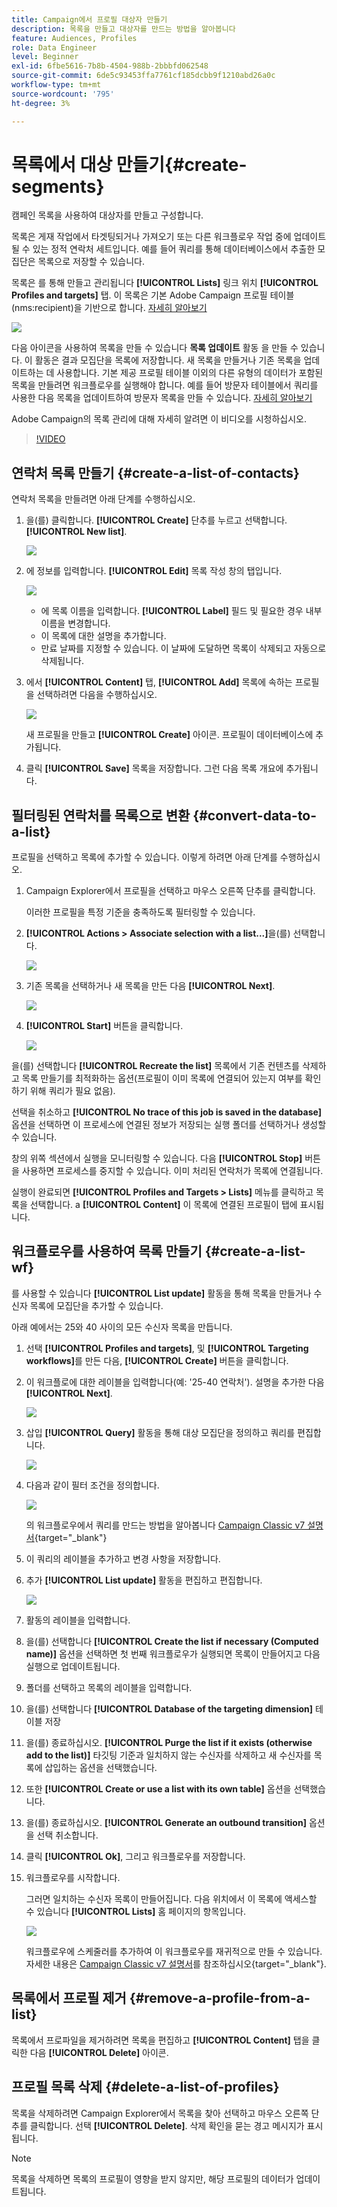 ```yaml
---
title: Campaign에서 프로필 대상자 만들기
description: 목록을 만들고 대상자를 만드는 방법을 알아봅니다
feature: Audiences, Profiles
role: Data Engineer
level: Beginner
exl-id: 6fbe5616-7b8b-4504-988b-2bbbfd062548
source-git-commit: 6de5c93453ffa7761cf185dcbb9f1210abd26a0c
workflow-type: tm+mt
source-wordcount: '795'
ht-degree: 3%

---
```


# 목록에서 대상 만들기{#create-segments}

캠페인 목록을 사용하여 대상자를 만들고 구성합니다.

목록은 게재 작업에서 타겟팅되거나 가져오기 또는 다른 워크플로우 작업 중에 업데이트될 수 있는 정적 연락처 세트입니다. 예를 들어 쿼리를 통해 데이터베이스에서 추출한 모집단은 목록으로 저장할 수 있습니다.

목록은 를 통해 만들고 관리됩니다 **[!UICONTROL Lists]** 링크 위치 **[!UICONTROL Profiles and targets]** 탭. 이 목록은 기본 Adobe Campaign 프로필 테이블(nms:recipient)을 기반으로 합니다. [자세히 알아보기](../dev/datamodel.md#ootb-profiles.md)

![](assets/list-dashboard.png)

다음 아이콘을 사용하여 목록을 만들 수 있습니다 **목록 업데이트** 활동 을 만들 수 있습니다. 이 활동은 결과 모집단을 목록에 저장합니다. 새 목록을 만들거나 기존 목록을 업데이트하는 데 사용합니다. 기본 제공 프로필 테이블 이외의 다른 유형의 데이터가 포함된 목록을 만들려면 워크플로우를 실행해야 합니다. 예를 들어 방문자 테이블에서 쿼리를 사용한 다음 목록을 업데이트하여 방문자 목록을 만들 수 있습니다. [자세히 알아보기](#create-a-list-wf)

Adobe Campaign의 목록 관리에 대해 자세히 알려면 이 비디오를 시청하십시오.

>[!VIDEO](https://video.tv.adobe.com/v/334909?quality=12)


## 연락처 목록 만들기 {#create-a-list-of-contacts}

연락처 목록을 만들려면 아래 단계를 수행하십시오.

1. 을(를) 클릭합니다. **[!UICONTROL Create]** 단추를 누르고 선택합니다. **[!UICONTROL New list]**.

   ![](assets/new-list.png)

1. 에 정보를 입력합니다. **[!UICONTROL Edit]** 목록 작성 창의 탭입니다.

   ![](assets/list-details.png)

   * 에 목록 이름을 입력합니다. **[!UICONTROL Label]** 필드 및 필요한 경우 내부 이름을 변경합니다.
   * 이 목록에 대한 설명을 추가합니다.
   * 만료 날짜를 지정할 수 있습니다. 이 날짜에 도달하면 목록이 삭제되고 자동으로 삭제됩니다.


1. 에서 **[!UICONTROL Content]** 탭, **[!UICONTROL Add]** 목록에 속하는 프로필을 선택하려면 다음을 수행하십시오.

   ![](assets/add-profiles-to-a-list.png)

   새 프로필을 만들고 **[!UICONTROL Create]** 아이콘. 프로필이 데이터베이스에 추가됩니다.

1. 클릭 **[!UICONTROL Save]** 목록을 저장합니다. 그런 다음 목록 개요에 추가됩니다.


## 필터링된 연락처를 목록으로 변환 {#convert-data-to-a-list}

프로필을 선택하고 목록에 추가할 수 있습니다. 이렇게 하려면 아래 단계를 수행하십시오.

1. Campaign Explorer에서 프로필을 선택하고 마우스 오른쪽 단추를 클릭합니다.

   이러한 프로필을 특정 기준을 충족하도록 필터링할 수 있습니다.

1. **[!UICONTROL Actions > Associate selection with a list...]**&#x200B;을(를) 선택합니다.

   ![](assets/add-selection-to-a-list.png)

1. 기존 목록을 선택하거나 새 목록을 만든 다음 **[!UICONTROL Next]**.

   ![](assets/select-the-list.png)

1. **[!UICONTROL Start]** 버튼을 클릭합니다.

   ![](assets/record-a-list.png)

을(를) 선택합니다 **[!UICONTROL Recreate the list]** 목록에서 기존 컨텐츠를 삭제하고 목록 만들기를 최적화하는 옵션(프로필이 이미 목록에 연결되어 있는지 여부를 확인하기 위해 쿼리가 필요 없음).

선택을 취소하고 **[!UICONTROL No trace of this job is saved in the database]** 옵션을 선택하면 이 프로세스에 연결된 정보가 저장되는 실행 폴더를 선택하거나 생성할 수 있습니다.

창의 위쪽 섹션에서 실행을 모니터링할 수 있습니다. 다음 **[!UICONTROL Stop]** 버튼을 사용하면 프로세스를 중지할 수 있습니다. 이미 처리된 연락처가 목록에 연결됩니다.

실행이 완료되면 **[!UICONTROL Profiles and Targets > Lists]** 메뉴를 클릭하고 목록을 선택합니다. a **[!UICONTROL Content]** 이 목록에 연결된 프로필이 탭에 표시됩니다.


## 워크플로우를 사용하여 목록 만들기  {#create-a-list-wf}

를 사용할 수 있습니다 **[!UICONTROL List update]** 활동을 통해 목록을 만들거나 수신자 목록에 모집단을 추가할 수 있습니다.

아래 예에서는 25와 40 사이의 모든 수신자 목록을 만듭니다.

1. 선택 **[!UICONTROL Profiles and targets]**, 및 **[!UICONTROL Targeting workflows]**&#x200B;를 만든 다음, **[!UICONTROL Create]** 버튼을 클릭합니다.
1. 이 워크플로에 대한 레이블을 입력합니다(예: &#39;25-40 연락처&#39;). 설명을 추가한 다음 **[!UICONTROL Next]**.

   ![](assets/targeting-wf-sample.png)

1. 삽입 **[!UICONTROL Query]** 활동을 통해 대상 모집단을 정의하고 쿼리를 편집합니다.

   ![](assets/targeting-wf-edit-query.png)

1. 다음과 같이 필터 조건을 정의합니다.

   ![](assets/targeting-wf-age-filter.png)

   의 워크플로우에서 쿼리를 만드는 방법을 알아봅니다 [Campaign Classic v7 설명서](https://experienceleague.adobe.com/docs/campaign-classic/using/automating-with-workflows/targeting-activities/query.html#creating-a-query){target=&quot;_blank&quot;}

1. 이 쿼리의 레이블을 추가하고 변경 사항을 저장합니다.
1. 추가 **[!UICONTROL List update]** 활동을 편집하고 편집합니다.

   ![](assets/list-update-activity.png)

1. 활동의 레이블을 입력합니다.
1. 을(를) 선택합니다 **[!UICONTROL Create the list if necessary (Computed name)]** 옵션을 선택하면 첫 번째 워크플로우가 실행되면 목록이 만들어지고 다음 실행으로 업데이트됩니다.
1. 폴더를 선택하고 목록의 레이블을 입력합니다.
1. 을(를) 선택합니다 **[!UICONTROL Database of the targeting dimension]** 테이블 저장
1. 을(를) 종료하십시오. **[!UICONTROL Purge the list if it exists (otherwise add to the list)]** 타깃팅 기준과 일치하지 않는 수신자를 삭제하고 새 수신자를 목록에 삽입하는 옵션을 선택했습니다.
1. 또한 **[!UICONTROL Create or use a list with its own table]** 옵션을 선택했습니다.
1. 을(를) 종료하십시오. **[!UICONTROL Generate an outbound transition]** 옵션을 선택 취소합니다.
1. 클릭 **[!UICONTROL Ok]**, 그리고 워크플로우를 저장합니다.
1. 워크플로우를 시작합니다.

   그러면 일치하는 수신자 목록이 만들어집니다. 다음 위치에서 이 목록에 액세스할 수 있습니다 **[!UICONTROL Lists]** 홈 페이지의 항목입니다.

   ![](assets/access-new-list.png)

   워크플로우에 스케줄러를 추가하여 이 워크플로우를 재귀적으로 만들 수 있습니다. 자세한 내용은 [Campaign Classic v7 설명서](https://experienceleague.adobe.com/docs/campaign-classic/using/automating-with-workflows/flow-control-activities/scheduler.html)를 참조하십시오{target=&quot;_blank&quot;}.

## 목록에서 프로필 제거 {#remove-a-profile-from-a-list}

목록에서 프로파일을 제거하려면 목록을 편집하고 **[!UICONTROL Content]** 탭을 클릭한 다음 **[!UICONTROL Delete]** 아이콘.

## 프로필 목록 삭제 {#delete-a-list-of-profiles}

목록을 삭제하려면 Campaign Explorer에서 목록을 찾아 선택하고 마우스 오른쪽 단추를 클릭합니다. 선택 **[!UICONTROL Delete]**. 삭제 확인을 묻는 경고 메시지가 표시됩니다.

>[!NOTE]
>
>목록을 삭제하면 목록의 프로필이 영향을 받지 않지만, 해당 프로필의 데이터가 업데이트됩니다.

